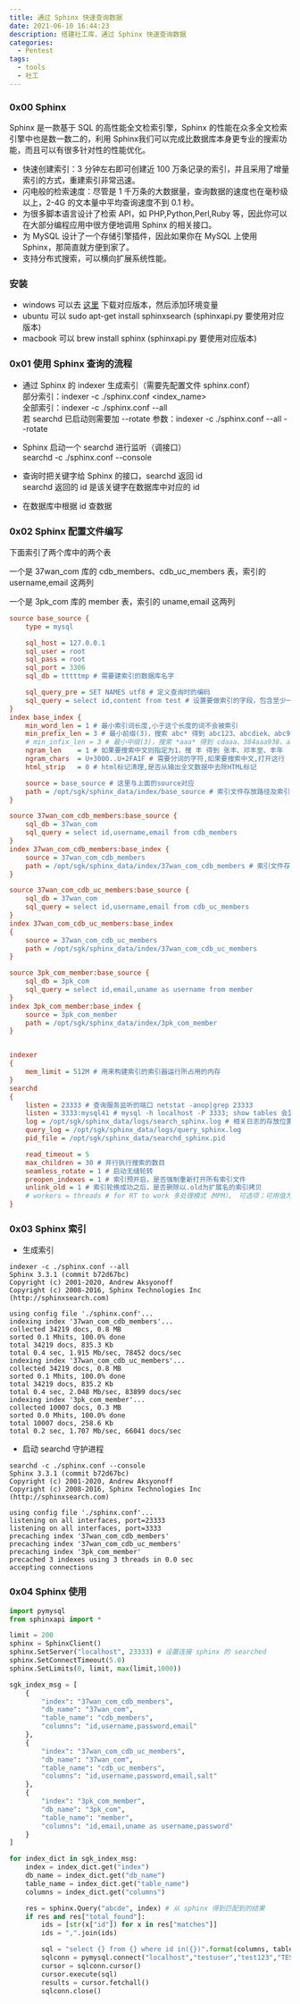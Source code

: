 ```yaml
---
title: 通过 Sphinx 快速查询数据
date: 2021-06-10 16:44:23
description: 搭建社工库，通过 Sphinx 快速查询数据
categories:
  - Pentest
tags:
  - tools
  - 社工
---
```


### 0x00 Sphinx
Sphinx 是一款基于 SQL 的高性能全文检索引擎，Sphinx 的性能在众多全文检索引擎中也是数一数二的，利用 Sphinx我们可以完成比数据库本身更专业的搜索功能，而且可以有很多针对性的性能优化。

* 快速创建索引：3 分钟左右即可创建近 100 万条记录的索引，并且采用了增量索引的方式，重建索引非常迅速。
* 闪电般的检索速度：尽管是 1 千万条的大数据量，查询数据的速度也在毫秒级以上，2-4G 的文本量中平均查询速度不到 0.1 秒。
* 为很多脚本语言设计了检索 API，如 PHP,Python,Perl,Ruby 等，因此你可以在大部分编程应用中很方便地调用 Sphinx 的相关接口。
* 为 MySQL 设计了一个存储引擎插件，因此如果你在 MySQL 上使用 Sphinx，那简直就方便到家了。
* 支持分布式搜索，可以横向扩展系统性能。

### 安装
* windows 可以去 [这里](http://sphinxsearch.com/downloads/current/) 下载对应版本，然后添加环境变量
* ubuntu 可以 sudo apt-get install sphinxsearch (sphinxapi.py 要使用对应版本)
* macbook 可以 brew install sphinx (sphinxapi.py 要使用对应版本)

### 0x01 使用 Sphinx 查询的流程
* 通过 Sphinx 的 indexer 生成索引（需要先配置文件 sphinx.conf）  
    部分索引：indexer -c ./sphinx.conf \<index_name>  
    全部索引：indexer -c ./sphinx.conf -\-all  
    若 searchd 已启动则需要加 -\-rotate 参数：indexer -c ./sphinx.conf -\-all -\-rotate

* Sphinx 启动一个 searchd 进行监听（调接口）  
    searchd -c ./sphinx.conf --console

* 查询时把关键字给 Sphinx 的接口，searchd 返回 id  
    searchd 返回的 id 是该关键字在数据库中对应的 id

* 在数据库中根据 id 查数据

### 0x02 Sphinx 配置文件编写


下面索引了两个库中的两个表

一个是 37wan_com 库的 cdb_members、cdb_uc_members 表，索引的 username,email 这两列

一个是 3pk_com 库的 member 表，索引的 uname,email 这两列

```ini
source base_source {
    type = mysql

    sql_host = 127.0.0.1
    sql_user = root
    sql_pass = root
    sql_port = 3306
    sql_db = tttttmp # 需要建索引的数据库名字

    sql_query_pre = SET NAMES utf8 # 定义查询时的编码
    sql_query = select id,content from test # 设置要做索引的字段，包含至少一个唯一主键，这里 sphinx 会索引 id 这个字段
}
index base_index {
    min_word_len = 1 # 最小索引词长度,小于这个长度的词不会被索引
    min_prefix_len = 3 # 最小前缀(3)，搜索 abc* 得到 abc123、abcdiek、abc999
    # min_infix_len = 3 # 最小中缀(3)，搜索 *aaa* 得到 cdaaa、384aaa938、aaa373
    ngram_len    = 1 # 如果要搜索中文则指定为1，搜 丰 得到 张丰、邓丰至、丰年
    ngram_chars  = U+3000..U+2FA1F # 需要分词的字符,如果要搜索中文,打开这行
    html_strip   = 0 # html标记清理,是否从输出全文数据中去除HTML标记

    source = base_source # 这里与上面的source对应
    path = /opt/sgk/sphinx_data/index/base_source # 索引文件存放路径及索引的文件名
}

source 37wan_com_cdb_members:base_source {
    sql_db = 37wan_com
    sql_query = select id,username,email from cdb_members
}
index 37wan_com_cdb_members:base_index {
    source = 37wan_com_cdb_members
    path = /opt/sgk/sphinx_data/index/37wan_com_cdb_members # 索引文件存放路径及索引的文件名
}

source 37wan_com_cdb_uc_members:base_source {
    sql_db = 37wan_com
    sql_query = select id,username,email from cdb_uc_members
}
index 37wan_com_cdb_uc_members:base_index
{
    source = 37wan_com_cdb_uc_members
    path = /opt/sgk/sphinx_data/index/37wan_com_cdb_uc_members
}

source 3pk_com_member:base_source {
    sql_db = 3pk_com
    sql_query = select id,email,uname as username from member
}
index 3pk_com_member:base_index {
    source = 3pk_com_member
    path = /opt/sgk/sphinx_data/index/3pk_com_member
}


indexer
{
    mem_limit = 512M # 用来构建索引的索引器运行所占用的内存
}
searchd
{
    listen = 23333 # 查询服务监听的端口 netstat -anop|grep 23333
    listen = 3333:mysql41 # mysql -h localhost -P 3333; show tables 会显示生成的索引
    log = /opt/sgk/sphinx_data/logs/search_sphinx.log # 相关日志的存放位置
    query_log = /opt/sgk/sphinx_data/logs/query_sphinx.log
    pid_file = /opt/sgk/sphinx_data/searchd_sphinx.pid

    read_timeout = 5
    max_children = 30 # 并行执行搜索的数目
    seamless_rotate = 1 # 启动无缝轮转
    preopen_indexes = 1 # 索引预开启，是否强制重新打开所有索引文件
    unlink_old = 1 # 索引轮换成功之后，是否删除以.old为扩展名的索引拷贝
    # workers = threads # for RT to work 多处理模式（MPM）。 可选项；可用值为none、fork、prefork，以及threads。 默认在Unix类系统为form，Windows系统为threads。
}
```

### 0x03 Sphinx 索引
* 生成索引

```
indexer -c ./sphinx.conf --all
Sphinx 3.3.1 (commit b72d67bc)
Copyright (c) 2001-2020, Andrew Aksyonoff
Copyright (c) 2008-2016, Sphinx Technologies Inc (http://sphinxsearch.com)

using config file './sphinx.conf'...
indexing index '37wan_com_cdb_members'...
collected 34219 docs, 0.8 MB
sorted 0.1 Mhits, 100.0% done
total 34219 docs, 835.3 Kb
total 0.4 sec, 1.915 Mb/sec, 78452 docs/sec
indexing index '37wan_com_cdb_uc_members'...
collected 34219 docs, 0.8 MB
sorted 0.1 Mhits, 100.0% done
total 34219 docs, 835.2 Kb
total 0.4 sec, 2.048 Mb/sec, 83899 docs/sec
indexing index '3pk_com_member'...
collected 10007 docs, 0.3 MB
sorted 0.0 Mhits, 100.0% done
total 10007 docs, 258.6 Kb
total 0.2 sec, 1.707 Mb/sec, 66041 docs/sec
```

* 启动 searchd 守护进程

```
searchd -c ./sphinx.conf --console
Sphinx 3.3.1 (commit b72d67bc)
Copyright (c) 2001-2020, Andrew Aksyonoff
Copyright (c) 2008-2016, Sphinx Technologies Inc (http://sphinxsearch.com)

using config file './sphinx.conf'...
listening on all interfaces, port=23333
listening on all interfaces, port=3333
precaching index '37wan_com_cdb_members'
precaching index '37wan_com_cdb_uc_members'
precaching index '3pk_com_member'
precached 3 indexes using 3 threads in 0.0 sec
accepting connections
```

### 0x04 Sphinx 使用
```py
import pymysql
from sphinxapi import *

limit = 200
sphinx = SphinxClient()
sphinx.SetServer("localhost", 23333) # 设置连接 sphinx 的 searched
sphinx.SetConnectTimeout(5.0)
sphinx.SetLimits(0, limit, max(limit,1000))

sgk_index_msg = [
    {
        "index": "37wan_com_cdb_members",
        "db_name": "37wan_com",
        "table_name": "cdb_members",
        "columns": "id,username,password,email"
    },
    {
        "index": "37wan_com_cdb_uc_members",
        "db_name": "37wan_com",
        "table_name": "cdb_uc_members",
        "columns": "id,username,password,email,salt"
    },
    {
        "index": "3pk_com_member",
        "db_name": "3pk_com",
        "table_name": "member",
        "columns": "id,email,uname as username,password"
    }
]

for index_dict in sgk_index_msg:
    index = index_dict.get("index")
    db_name = index_dict.get("db_name")
    table_name = index_dict.get("table_name")
    columns = index_dict.get("columns")

    res = sphinx.Query("abcde", index) # 从 sphinx 得到匹配到的结果
    if res and res["total_found"]:
        ids = [str(x["id"]) for x in res["matches"]]
        ids = ",".join(ids)

        sql = "select {} from {} where id in({})".format(columns, table_name, ids)
        sqlconn = pymysql.connect("localhost","testuser","test123","TESTDB")
        cursor = sqlconn.cursor()
        cursor.execute(sql)
        results = cursor.fetchall()
        sqlconn.close()
```

